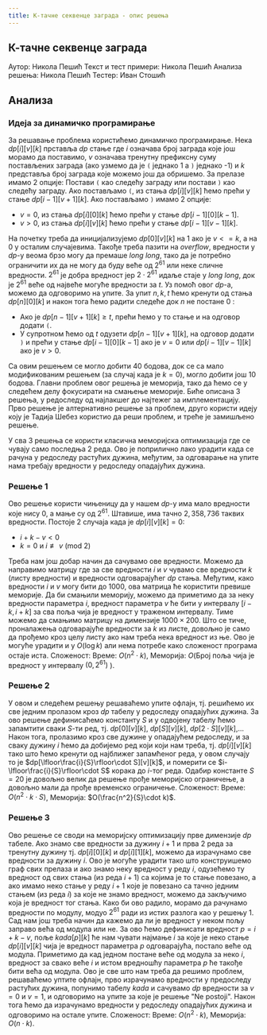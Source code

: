 ```yaml
---
title: К-тачне секвенце заграда - опис решења
---
```


## К-тачне секвенце заграда

Аутор: Никола Пешић
Текст и тест примери: Никола Пешић
Анализа решења: Никола Пешић
Тестер: Иван Стошић

## Анализа
### Идеја за  динамичко програмирање
За решавање проблема користићемо динамичко програмирање.
Нека $dp[i][v][k]$ прставља $dp$ стање где $i$ означава број заграда које још морамо да поставимо, $v$ означава тренутну префиксну суму постављених заграда (ако узмемо да је `(` једнако 1 а `)` једнако -1) и $k$ представља број заграда које можемо још да обришемо.
За прелазе имамо 2 опције: Постави `(` као следећу заграду или постави `)` као следећу заграду.
Ако постављамо `(`, из стања $dp[i][v][k]$ ћемо прећи у стање $dp[i-1][v+1][k]$.
Ако постављамо `)` имамо 2 опције: 
- $v=0$, из стања $dp[i][0][k]$ ћемо прећи у стање $dp[i-1][0][k-1]$.
- $v>0$, из стања $dp[i][v][k]$ ћемо прећи у стање $dp[i-1][v-1][k]$.

На почетку треба да иницијализујемо $dp[0][v][k]$ на $1$ ако је $v<=k$, а на $0$ у осталим случајевима.
Такође треба пазити на $overflow$, вредности у $dp$-у веома брзо могу да премаше $long~long$, тако да је потребно ограничити их да не могу да буду веће од $2^{61}$ или неке сличне вредности. $2^{61}$ је добра вредност јер $2\cdot 2^{61}$ идаље стаје у $long~long$, док је $2^{61}$ веће од највеће могуће вредности за $t$.
Уз помоћ овог $dp$-а, можемо да одговоримо на упите. За упит $n,k,t$ ћемо кренути од стања $dp[n][0][k]$ и након тога ћемо радити следеће док $n$ не постане $0$ :
- Ако је $dp[n-1][v+1][k]\geq t$, прећи ћемо у то стање и на одговор додати `(`.
- У супротном ћемо од $t$ одузети $dp[n-1][v+1][k]$, на одговор додати `)` и прећи у стање $dp[i-1][0][k-1]$ ако је $v=0$ или $dp[i-1][v-1][k]$ ако је $v>0$.

Са овим решењем се могло добити $40$ бодова, док се са мало модификованим решењем (за случај када је $k=0$), могло добити још  $10$ бодова.
Главни проблем овог решења је меморија, тако да ћемо се у следећем делу фокусирати на смањење меморије.
Биће описана 3 решења, у редоследу од најлакшег до најтежег за имплементацију. Прво решење је алтернативно решење за проблем, друго користи идеју коју је Тадија Шебез користио да реши проблем, и треће је замишљено решење.

У сва 3 решења се користи класична меморијска оптимизација где се чувају само последња 2 реда. Ово је поприлично лако урадити када се рачуна у редоследу растућих дужина, међутим, за одговарање на упите нама требају вредности у редоследу опадајућих дужина.
### Решење 1
Ово решење користи чињеницу да у нашем $dp$-у има мало вредности које нису $0$, а мање су од $2^{61}$. Штавише, има тачно $2,358,736$ таквих вредности. 
Постоје 2 случаја када је $dp[i][v][k]=0$:
- $i+k-v<0$
- $k=0$ и $i\not\equiv v\ (\textrm{mod}\ 2)$

Треба нам још добар начин да сачувамо ове вредности. Можемо да направимо матрицу где за све вредности $i$ и $v$ чувамо све вредности $k$ (листу вредности) и вредности одговарајућег $dp$ стања.
Међутим, како вредности $i$ и $v$ могу бити до $1000$, ова матрица ће користити превише меморије. Да би смањили меморију, можемо да приметимо да за неку вредности параметра $i$, вредност параметра $v$ ће бити у интервалу $[i-k,i+k]$ за сва поља чија је вредност у траженом интервалу. Тиме можемо да смањимо матрицу на димензије $1000\times 200$.
Што се тиче, проналажења одговарајуће вредности за $k$ из листе, довољно је само да прођемо кроз целу листу ако нам треба нека вредност из ње. Ово је могуће урадити и у $О(\log{k})$ али нема потребе како сложеност програма остаје иста.
Сложеност: Време: $O(n^2\cdot k)$, Меморија: $O($Број поља чија је вредност у интервалу $(0,2^{61})$ $)$.

### Решење 2
У овом и следећем решењу решаваћемо упите офлајн, тј. решићемо их све једним пролазом кроз $dp$ табелу у редоследу опадајућих дужина. За ово решење дефинисаћемо константу $S$ и у одвојену табелу ћемо запамтити сваки $S$-ти ред, тј. $dp[0][v][k]$, $dp[S][v][k]$, $dp[2\cdot S][v][k]$,...
Након тога, пролазимо кроз све дужине у опадајућем редоследу, и за сваку дужину $i$ ћемо да добијемо ред који који нам треба, тј. $dp[i][v][k]$ тако што ћемо кренути од најближег запамћеног реда, у овом случају то је $dp[\lfloor\frac{i}{S}\rfloor\cdot S][v][k]$, и померити се $i-\lfloor\frac{i}{S}\rfloor\cdot S$ корака до $i$-тог реда.
Одабир константе $S=20$ је довољно велик да решење прође меморијско ограничење, а довољно мали да прође временско ограничење.
Сложеност: Време: $O(n^2\cdot k\cdot S)$, Меморија: $O(\frac{n^2}{S}\cdot k)$.

### Решење 3
Ово решење се своди на меморијску оптимизацију прве димензије $dp$ табеле. Ако знамо све вредности за дужину $i+1$ и прва 2 реда за тренутну дужину тј. $dp[i][0][k]$ и $dp[i][1][k]$, можемо да израчунамо све вредности за дужину $i$. Ово је могуће урадити тако што конструишемо граф свих прелаза и ако знамо неку вредност у реду $i$, одузећемо ту вредност од свих стања (из реда $i+1$) са којима је то стање повезано, а ако имамо неко стање у реду $i+1$ које је повезано са тачно једним стањем (из реда $i$) за које не знамо вредност, можемо да закључимо која је вредност тог стања.
Како би ово радило, морамо да рачунамо вредности по модулу, модуо $2^{61}$ ради из истих разлога као у решењу 1. Сад нам још треба начин да кажемо да ли је вредност у неком пољу заправо већа од модула или не. За ово ћемо дефинисати вредност $p=i+k-v$, поље $kada[p][k]$ ће нам чувати најмање $i$ за које је неко стање $dp[i][v][k]$ чија је вредност параметра $p$ одговарајућа, постало веће од модула. Приметимо да кад једном постане веће од модула за неко $i$, вредност за свако веће $i$ и истом вредношћу параметра $p$ ће такође бити већа од модула.
Ово је све што нам треба да решимо проблем, решаваћемо уптите офлајн, прво израчунамо вредности у предоследу растућих дужина, попунимо табелу $kada$ и сачувамо $dp$ вредности за $v=0$ и $v=1$, и одговоримо на упите за које је решење "Ne postoji". Након тога ћемо да израчунамо вредности у редоследу опадајућих дужина и одговоримо на остале упите.
Сложеност: Време: $O(n^2\cdot k)$, Меморија: $O(n\cdot k)$.

